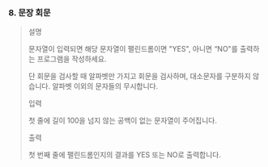 ### 8. 문장 회문
>설명
>
>문자열이 입력되면 해당 문자열이 팰린드롬이면 "YES", 아니면 “NO"를 출력하는 프로그램을 작성하세요.
>
>단 회문을 검사할 때 알파벳만 가지고 회문을 검사하며, 대소문자를 구분하지 않습니다.
>알파벳 이외의 문자들의 무시합니다.
>
>입력
>
>첫 줄에 길이 100을 넘지 않는 공백이 없는 문자열이 주어집니다.
>
>출력
>
>첫 번째 줄에 팰린드롬인지의 결과를 YES 또는 NO로 출력합니다.